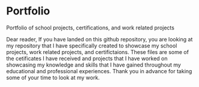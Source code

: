 # Portfolio
Portfolio of school projects, certifications, and work related projects

Dear reader,
If you have landed on this github repository, you are looking at my repository that I have specifically created to showcase my school projects, work related projects, and certifictaions. These files are some of the cetificates I have received and projects that I have worked on showcasing my knowledge and skills that I have gained throughout my educational and professional experiences. Thank you in advance for taking some of your time to look at my work.
